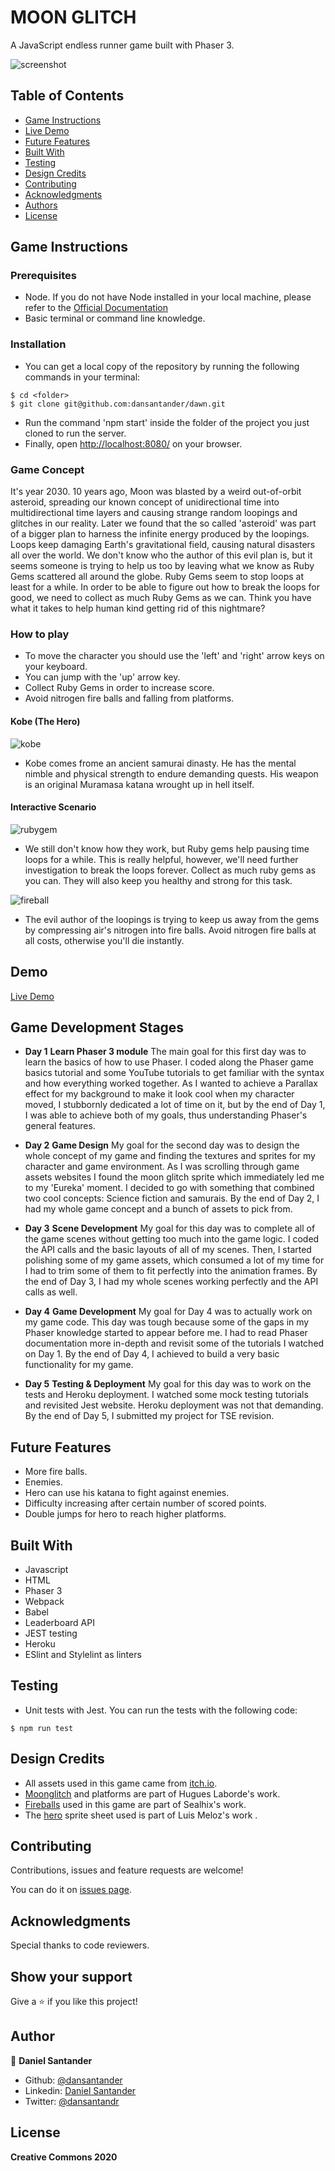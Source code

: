 # MOON GLITCH
A JavaScript endless runner game built with Phaser 3.

![screenshot](./src/assets/bg/screenShot.png)

## Table of Contents

* [Game Instructions](#game-instructions)
* [Live Demo](#demo)
* [Future Features](#future-features)
* [Built With](#built-with)
* [Testing](#testing)
* [Design Credits](#design-credits)
* [Contributing](#contributing)
* [Acknowledgments](#acknowledgments)
* [Authors](#author)
* [License](#license)

## Game Instructions

### Prerequisites

- Node. If you do not have Node installed in your local machine, please refer to the [Official Documentation](https://nodejs.org/en/download/)
- Basic terminal or command line knowledge.

### Installation

- You can get a local copy of the repository by running the following commands in your terminal:
```
$ cd <folder>
$ git clone git@github.com:dansantander/dawn.git
```
- Run the command 'npm start' inside the folder of the project you just cloned to run the server.
- Finally, open [http://localhost:8080/](http://localhost:8080/) on your browser.

### Game Concept

It's year 2030.
10 years ago, Moon was blasted by a weird out-of-orbit asteroid, spreading our known concept of unidirectional time into multidirectional time layers and causing strange random loopings and glitches in our reality.
Later we found that the so called 'asteroid' was part of a bigger plan to harness the infinite energy produced by the loopings.
Loops keep damaging Earth's gravitational field, causing natural disasters all over the world.
We don't know who the author of this evil plan is, but it seems someone is trying to help us too by leaving what we know as Ruby Gems scattered all around the globe.
Ruby Gems seem to stop loops at least for a while.
In order to be able to figure out how to break the loops for good, we need to collect as much Ruby Gems as we can.
Think you have what it takes to help human kind getting rid of this nightmare?

### How to play

- To move the character you should use the 'left' and 'right' arrow keys on your keyboard.
- You can jump with the 'up' arrow key.
- Collect Ruby Gems in order to increase score.
- Avoid nitrogen fire balls and falling from platforms.

#### Kobe (The Hero)

![kobe](./src/assets/hero/heroSword.png)

- Kobe comes frome an ancient samurai dinasty. He has the mental nimble and physical strength to endure demanding quests. His weapon is an original Muramasa katana wrought up in hell itself.

#### Interactive Scenario

![rubygem](./src/assets/objects/rubyGem.png)

- We still don't know how they work, but Ruby gems help pausing time loops for a while. This is really helpful, however, we'll need further investigation to break the loops forever. Collect as much ruby gems as you can. They will also keep you healthy and strong for this task.

![fireball](./src/assets/objects/fireBalls.gif)

- The evil author of the loopings is trying to keep us away from the gems by compressing air's nitrogen into fire balls. Avoid nitrogen fire balls at all costs, otherwise you'll die instantly.

## Demo

[Live Demo](https://intense-journey-88840.herokuapp.com/)

## Game Development Stages

- **Day 1**
**Learn Phaser 3 module**
 The main goal for this first day was to learn the basics of how to use Phaser. I coded along the Phaser game basics tutorial and some YouTube tutorials to get familiar with the syntax and how everything worked together. As I wanted to achieve a Parallax effect for my background to make it look cool when my character moved, I stubbornly dedicated a lot of time on it, but by the end of Day 1, I was able to achieve both of my goals, thus understanding Phaser's general features.

- **Day 2**
**Game Design**
 My goal for the second day was to design the whole concept of my game and finding the textures and sprites for my character and game environment. As I was scrolling through game assets websites I found the moon glitch sprite which immediately led me to my 'Eureka' moment. I decided to go with something that combined two cool concepts: Science fiction and samurais. By the end of Day 2, I had my whole game concept and a bunch of assets to pick from.

- **Day 3**
**Scene Development**
 My goal for this day was to complete all of the game scenes without getting too much into the game logic. I coded the API calls and the basic layouts of all of my scenes. Then, I started polishing some of my game assets, which consumed a lot of my time for I had to trim some of them to fit perfectly into the animation frames. By the end of Day 3, I had my whole scenes working perfectly and the API calls as well.

- **Day 4**
**Game Development**
 My goal for Day 4 was to actually work on my game code. This day was tough because some of the gaps in my Phaser knowledge started to appear before me. I had to read Phaser documentation more in-depth and revisit some of the tutorials I watched on Day 1. By the end of Day 4, I achieved to build a very basic functionality for my game.

- **Day 5**
**Testing & Deployment**
 My goal for this day was to work on the tests and Heroku deployment. I watched some mock testing tutorials and revisited Jest website. Heroku deployment was not that demanding.
By the end of Day 5, I submitted my project for TSE revision.

## Future Features

- More fire balls.
- Enemies.
- Hero can use his katana to fight against enemies.
- Difficulty increasing after certain number of scored points.
- Double jumps for hero to reach higher platforms.

## Built With
- Javascript
- HTML
- Phaser 3
- Webpack
- Babel
- Leaderboard API
- JEST testing
- Heroku
- ESlint and Stylelint as linters

## Testing

- Unit tests with Jest. You can run the tests with the following code:

```
$ npm run test
```

## Design Credits

- All assets used in this game came from [itch.io](https://itch.io/game-assets/free).
- [Moonglitch](https://hugues-laborde.itch.io/environment-pack-01) and platforms are part of Hugues Laborde's work.
- [Fireballs](https://stealthix.itch.io/animated-fires) used in this game are part of Sealhix's work.
- The [hero](https://luizmelo.itch.io/martial-hero) sprite sheet used is part of Luis Meloz's work .

## Contributing

Contributions, issues and feature requests are welcome!

You can do it on [issues page](issues/).

## Acknowledgments

Special thanks to code reviewers.

## Show your support

Give a ⭐️ if you like this project!

## Author

👤 **Daniel Santander**

- Github: [@dansantander](https://github.com/dansantander)
- Linkedin: [Daniel Santander](https://www.linkedin.com/in/daniel-santander)
- Twitter: [@dansantandr](https://twitter.com/dansantandr)

## License

<strong>Creative Commons 2020</strong>